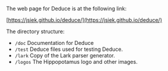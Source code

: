
The web page for Deduce is at the following link:

[https://jsiek.github.io/deduce/](https://jsiek.github.io/deduce/)

The directory structure:
* `/doc` Documentation for Deduce
* `/test` Deduce files used for testing Deduce.
* `/lark` Copy of the Lark parser generator.
* `/logos` The Hippopotamus logo and other images.
